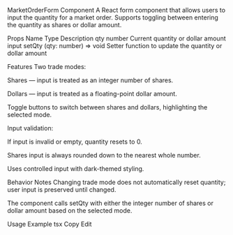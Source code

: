 MarketOrderForm Component
A React form component that allows users to input the quantity for a market order. Supports toggling between entering the quantity as shares or dollar amount.

Props
Name	Type	Description
qty	number	Current quantity or dollar amount input
setQty	(qty: number) => void	Setter function to update the quantity or dollar amount

Features
Two trade modes:

Shares — input is treated as an integer number of shares.

Dollars — input is treated as a floating-point dollar amount.

Toggle buttons to switch between shares and dollars, highlighting the selected mode.

Input validation:

If input is invalid or empty, quantity resets to 0.

Shares input is always rounded down to the nearest whole number.

Uses controlled input with dark-themed styling.

Behavior Notes
Changing trade mode does not automatically reset quantity; user input is preserved until changed.

The component calls setQty with either the integer number of shares or dollar amount based on the selected mode.

Usage Example
tsx
Copy
Edit
<MarketOrderForm qty={qty} setQty={setQty} />